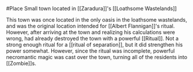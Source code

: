 #Place 
Small town located in [[Zaradura]]'s [[Loathsome Wastelands]]

This town was once located in the only oasis in the loathsome wastelands, and was the original location intended for [[Albert Flannigan]]'s ritual. However, after arriving at the town and realizing his calculations were wrong, had already destroyed the town with a powerful [[Ritual]]. Not a strong enough ritual for a [[ritual of separation]], but it did strengthen his power somewhat. However, since the ritual was incomplete, powerful necromantic magic was cast over the town, turning all of the residents into [[Zombie]]s. 